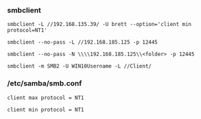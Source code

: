 ### smbclient

```
smbclient -L //192.168.135.39/ -U brett --option='client min protocol=NT1'
```
```
smbclient --no-pass -L //192.168.185.125 -p 12445
```
```
smbclient --no-pass -N \\\\192.168.185.125\\<folder> -p 12445
```
```
smbclient -m SMB2 -U WIN10Username -L //Client/
```

### /etc/samba/smb.conf

```
client max protocol = NT1 
```
```
client min protocol = NT1
```
